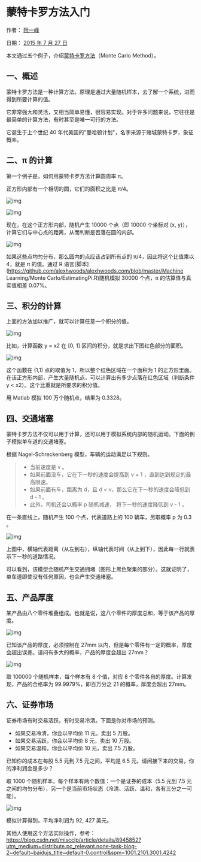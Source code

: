 # 蒙特卡罗方法入门

作者： [阮一峰](https://www.ruanyifeng.com/)

日期： [2015 年 7 月 27 日](https://www.ruanyifeng.com/blog/2015/07/)

本文通过五个例子，介绍[蒙特卡罗方法](https://en.wikipedia.org/wiki/Monte_Carlo_method)（Monte Carlo Method）。

## 一、概述

蒙特卡罗方法是一种计算方法。原理是通过大量随机样本，去了解一个系统，进而得到所要计算的值。

它非常强大和灵活，又相当简单易懂，很容易实现。对于许多问题来说，它往往是最简单的计算方法，有时甚至是唯一可行的方法。

它诞生于上个世纪 40 年代美国的"曼哈顿计划"，名字来源于赌城蒙特卡罗，象征概率。

## 二、π 的计算

第一个例子是，如何用蒙特卡罗方法计算圆周率 π。

正方形内部有一个相切的圆，它们的面积之比是 π/4。

![img](https://www.ruanyifeng.com/blogimg/asset/2015/bg2015072611.jpg)

![img](https://www.ruanyifeng.com/blogimg/asset/2015/bg2015072603.jpg)

现在，在这个正方形内部，随机产生 10000 个点（即 10000 个坐标对 (x, y)），计算它们与中心点的距离，从而判断是否落在圆的内部。

![img](https://www.ruanyifeng.com/blogimg/asset/2015/bg2015072604.jpg)

如果这些点均匀分布，那么圆内的点应该占到所有点的 π/4，因此将这个比值乘以 4，就是 π 的值。通过 R 语言[脚本](https://github.com/alexhwoods/alexhwoods.com/blob/master/Machine Learning/Monte Carlo/EstimatingPi.R)随机模拟 30000 个点，π 的估算值与真实值相差 0.07%。

## 三、积分的计算

上面的方法加以推广，就可以计算任意一个积分的值。

![img](https://www.ruanyifeng.com/blogimg/asset/2015/bg2015072610.gif)

比如，计算函数 y = x2 在 [0, 1] 区间的积分，就是求出下图红色部分的面积。

![img](https://www.ruanyifeng.com/blogimg/asset/2015/bg2015072605.jpg)

这个函数在 (1,1) 点的取值为 1，所以整个红色区域在一个面积为 1 的正方形里面。在该正方形内部，产生大量随机点，可以计算出有多少点落在红色区域（判断条件 y < x2）。这个比重就是所要求的积分值。

用 Matlab 模拟 100 万个随机点，结果为 0.3328。

## 四、交通堵塞

蒙特卡罗方法不仅可以用于计算，还可以用于模拟系统内部的随机运动。下面的例子模拟单车道的交通堵塞。

根据 Nagel-Schreckenberg 模型，车辆的运动满足以下规则。

> - 当前速度是 v 。
> - 如果前面没车，它在下一秒的速度会提高到 v + 1 ，直到达到规定的最高限速。
> - 如果前面有车，距离为 d，且 d < v，那么它在下一秒的速度会降低到 d - 1 。
> - 此外，司机还会以概率 p 随机减速， 将下一秒的速度降低到 v - 1 。

在一条直线上，随机产生 100 个点，代表道路上的 100 辆车，另取概率 p 为 0.3 。

![img](https://www.ruanyifeng.com/blogimg/asset/2015/bg2015072606.png)

上图中，横轴代表距离（从左到右），纵轴代表时间（从上到下），因此每一行就表示下一秒的道路情况。

可以看到，该模型会随机产生交通拥堵（图形上黑色聚集的部分）。这就证明了，单车道即使没有任何原因，也会产生交通堵塞。

## 五、产品厚度

某产品由八个零件堆叠组成。也就是说，这八个零件的厚度总和，等于该产品的厚度。

![img](https://www.ruanyifeng.com/blogimg/asset/2015/bg2015072607.jpg)

已知该产品的厚度，必须控制在 27mm 以内，但是每个零件有一定的概率，厚度会超出误差。请问有多大的概率，产品的厚度会超出 27mm？

![img](https://www.ruanyifeng.com/blogimg/asset/2015/bg2015072608.png)

取 100000 个随机样本，每个样本有 8 个值，对应 8 个零件各自的厚度。计算发现，产品的合格率为 99.9979%，即百万分之 21 的概率，厚度会超出 27mm。

## 六、证券市场

证券市场有时交易活跃，有时交易冷清。下面是你对市场的预测。

- 如果交易冷清，你会以平均价 11 元，卖出 5 万股。
- 如果交易活跃，你会以平均价 8 元，卖出 10 万股。
- 如果交易温和，你会以平均价 10 元，卖出 7.5 万股。

已知你的成本在每股 5.5 元到 7.5 元之间，平均是 6.5 元。请问接下来的交易，你的净利润会是多少？

取 1000 个随机样本，每个样本有两个数值：一个是证券的成本（5.5 元到 7.5 元之间的均匀分布），另一个是当前市场状态（冷清、活跃、温和，各有三分之一可能）。

![img](https://www.ruanyifeng.com/blogimg/asset/2015/bg2015072609.png)

模拟计算得到，平均净利润为 92, 427 美元。

其他人使用这个方法实际操作，参考：https://blog.csdn.net/miscclp/article/details/8945852?utm_medium=distribute.pc_relevant.none-task-blog-2~default~baidujs_title~default-0.control&spm=1001.2101.3001.4242
